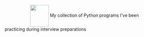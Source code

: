   &nbsp; &nbsp;  &nbsp;  &nbsp;  &nbsp;  &nbsp;  &nbsp;  &nbsp;  &nbsp;  &nbsp;  &nbsp;<img align="center" width="60" height="70" src="http://evomics.org/wp-content/uploads/2011/09/python-logo-glassy.png">
My collection of Python programs I've been practicing during interview preparations
